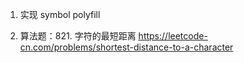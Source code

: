 1. 实现 symbol polyfill

2. 算法题：821. 字符的最短距离
   https://leetcode-cn.com/problems/shortest-distance-to-a-character
